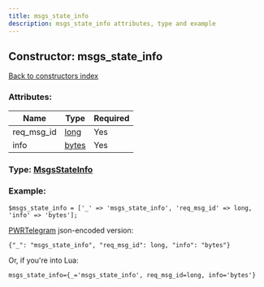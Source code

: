 ```yaml
---
title: msgs_state_info
description: msgs_state_info attributes, type and example
---
```

## Constructor: msgs\_state\_info  
[Back to constructors index](index.md)



### Attributes:

| Name     |    Type       | Required |
|----------|---------------|----------|
|req\_msg\_id|[long](../types/long.md) | Yes|
|info|[bytes](../types/bytes.md) | Yes|



### Type: [MsgsStateInfo](../types/MsgsStateInfo.md)


### Example:

```
$msgs_state_info = ['_' => 'msgs_state_info', 'req_msg_id' => long, 'info' => 'bytes'];
```  

[PWRTelegram](https://pwrtelegram.xyz) json-encoded version:

```
{"_": "msgs_state_info", "req_msg_id": long, "info": "bytes"}
```


Or, if you're into Lua:  


```
msgs_state_info={_='msgs_state_info', req_msg_id=long, info='bytes'}

```


